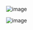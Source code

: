 ![image](https://github.com/user-attachments/assets/ac0e2a8a-f3c8-43ac-b64c-5ef189da36f4)

![image](https://github.com/user-attachments/assets/6522b988-2194-4db6-a4d7-5cc539d2de04)
